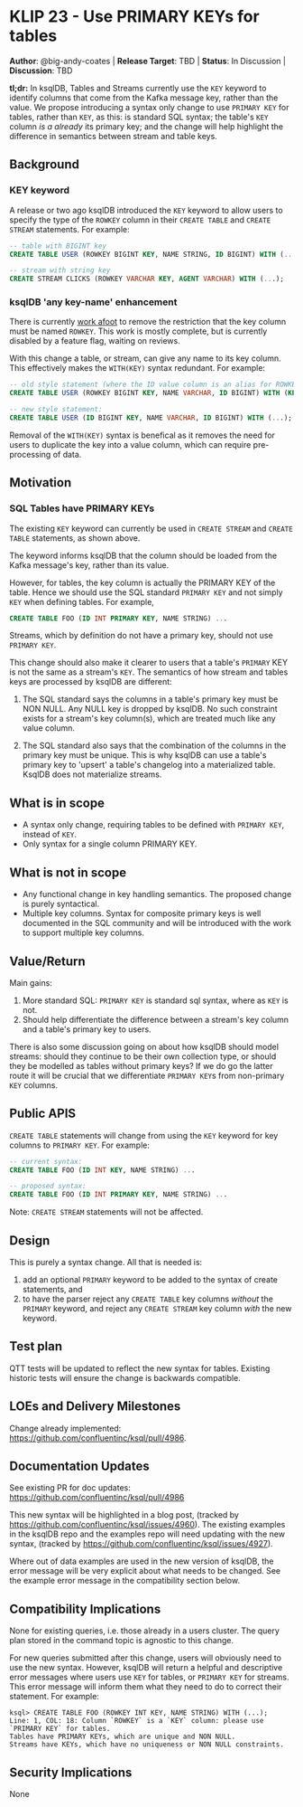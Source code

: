 # KLIP 23 - Use PRIMARY KEYs for tables

**Author**: @big-andy-coates |
**Release Target**: TBD |
**Status**: In Discussion |
**Discussion**: TBD

**tl;dr:** In ksqlDB, Tables and Streams currently use the `KEY` keyword to identify columns that
come from the Kafka message key, rather than the value. We propose introducing a syntax only change
to use `PRIMARY KEY` for tables, rather than `KEY`, as this: is standard SQL syntax; the table's
`KEY` column _is a already_ its primary key; and the change will help highlight the difference in
semantics between stream and table keys.
           
## Background

### KEY keyword

A release or two ago ksqlDB introduced the `KEY` keyword to allow users to specify the type of the
`ROWKEY` column in their `CREATE TABLE` and `CREATE STREAM` statements. For example:

```sql
-- table with BIGINT key
CREATE TABLE USER (ROWKEY BIGINT KEY, NAME STRING, ID BIGINT) WITH (...);

-- stream with string key
CREATE STREAM CLICKS (ROWKEY VARCHAR KEY, AGENT VARCHAR) WITH (...);
```

### ksqlDB 'any key-name' enhancement

There is currently [work afoot](https://github.com/confluentinc/ksql/issues/3536) to remove the
restriction that the key column must be named `ROWKEY`. This work is mostly complete, but is
currently disabled by a feature flag, waiting on reviews.

With this change a table, or stream, can give any name to its key column. This effectively makes the
`WITH(KEY)` syntax redundant.  For example:

```sql
-- old style statement (where the ID value column is an alias for ROWKEY)
CREATE TABLE USER (ROWKEY BIGINT KEY, NAME VARCHAR, ID BIGINT) WITH (KEY='ID', ...);

-- new style statement:
CREATE TABLE USER (ID BIGINT KEY, NAME VARCHAR, ID BIGINT) WITH (...);
```

Removal of the `WITH(KEY)` syntax is benefical as it removes the need for users to duplicate the key
into a value column, which can require pre-processing of data.

## Motivation

### SQL Tables have PRIMARY KEYs

The existing `KEY` keyword can currently be used in `CREATE STREAM` and `CREATE TABLE` statements,
as shown above.

The keyword informs ksqlDB that the column should be loaded from the Kafka message's key, rather
than its value.

However, for tables, the key column is actually the PRIMARY KEY of the table. Hence we should use
the SQL standard `PRIMARY KEY` and not simply `KEY` when defining tables. For example,

```sql
CREATE TABLE FOO (ID INT PRIMARY KEY, NAME STRING) ...
```

Streams, which by definition do not have a primary key, should not use `PRIMARY KEY`.

This change should also make it clearer to users that a table's `PRIMARY` KEY is not the same as a
stream's `KEY`. The semantics of how stream and tables keys are processed by ksqlDB are different:

1. The SQL standard says the columns in a table's primary key must be NON NULL. Any NULL key is
dropped by ksqlDB. No such constraint exists for a stream's key column(s), which are treated much
like any value column.

2. The SQL standard also says that the combination of the columns in the primary key must be unique.
This is why ksqlDB can use a table's primary key to 'upsert' a table's changelog into a materialized
table. KsqlDB does not materialize streams.

## What is in scope

* A syntax only change, requiring tables to be defined with `PRIMARY KEY`, instead of `KEY`.
* Only syntax for a single column PRIMARY KEY.

## What is not in scope

* Any functional change in key handling semantics. The proposed change is purely syntactical.
* Multiple key columns. Syntax for composite primary keys is well documented in the SQL community
and will be introduced with the work to support multiple key columns.

## Value/Return

Main gains:

1. More standard SQL: `PRIMARY KEY` is standard sql syntax, where as `KEY` is not.
2. Should help differentiate the difference between a stream's key column and a table's primary key
to users.

There is also some discussion going on about how ksqlDB should model streams: should they continue
to be their own collection type, or should they be modelled as tables without primary keys? If we
do go the latter route it will be crucial that we differentiate `PRIMARY KEY`s from non-primary
`KEY` columns.

## Public APIS

`CREATE TABLE` statements will change from using the `KEY` keyword for key columns to `PRIMARY KEY`.
For example:

```sql
-- current syntax:
CREATE TABLE FOO (ID INT KEY, NAME STRING) ...

-- proposed syntax:
CREATE TABLE FOO (ID INT PRIMARY KEY, NAME STRING) ...
```

Note: `CREATE STREAM` statements will not be affected.

## Design

This is purely a syntax change.  All that is needed is:

 1. add an optional `PRIMARY` keyword to be added to the syntax of create statements, and
 1. to have the parser reject any `CREATE TABLE` key columns _without_ the `PRIMARY`
keyword, and reject any `CREATE STREAM` key column _with_ the new keyword.

## Test plan

QTT tests will be updated to reflect the new syntax for tables. Existing historic tests will ensure
the change is backwards compatible.

## LOEs and Delivery Milestones

Change already implemented: https://github.com/confluentinc/ksql/pull/4986.

## Documentation Updates

See existing PR for doc updates: https://github.com/confluentinc/ksql/pull/4986

This new syntax will be highlighted in a blog post, (tracked by
https://github.com/confluentinc/ksql/issues/4960). The existing examples in the ksqlDB repo and the
examples repo will need updating with the new syntax,
(tracked by https://github.com/confluentinc/ksql/issues/4927).

Where out of data examples are used in the new version of ksqlDB, the error message will be very
explicit about what needs to be changed. See the example error message in the compatibility section
below.

## Compatibility Implications

None for existing queries, i.e. those already in a users cluster. The query plan stored in the
command topic is agnostic to this change.

For new queries submitted after this change, users will obviously need to use the new syntax.
However, ksqlDB will return a helpful and descriptive error messages where users use `KEY` for
tables, or `PRIMARY KEY` for streams. This error message will inform them what they need to do to
correct their statement.  For example:

```
ksql> CREATE TABLE FOO (ROWKEY INT KEY, NAME STRING) WITH (...);
Line: 1, COL: 18: Column `ROWKEY` is a `KEY` column: please use `PRIMARY KEY` for tables.
Tables have PRIMARY KEYs, which are unique and NON NULL.
Streams have KEYs, which have no uniqueness or NON NULL constraints.
```

## Security Implications

None
